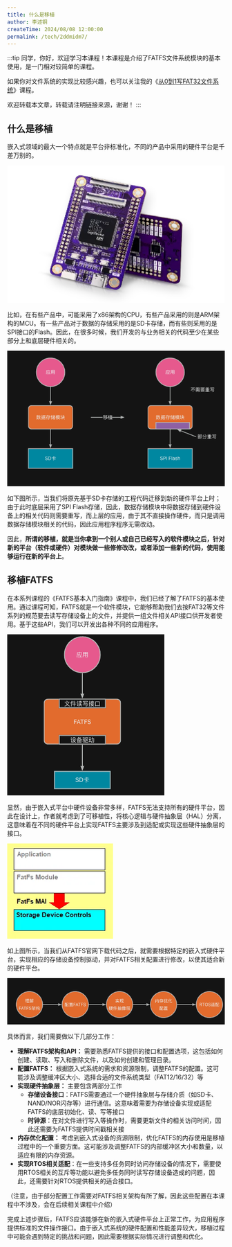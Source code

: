```yaml
---
title: 什么是移植
author: 李述铜
createTime: 2024/08/08 12:00:00
permalink: /tech/2ddmidm7/
---
```

:::tip
同学，你好，欢迎学习本课程！本课程是介绍了FATFS文件系统模块的基本使用，是一门相对较简单的课程。

如果你对文件系统的实现比较感兴趣，也可以关注我的《[从0到1写FAT32文件系统](https://wuptg.xetlk.com/s/VeHie)》课程。

欢迎转载本文章，转载请注明链接来源，谢谢！
:::

## 什么是移植
嵌入式领域的最大一个特点就是平台非标准化，不同的产品中采用的硬件平台是千差万别的。

![alt text](../../../../../.vuepress/public/image/docs/notes/tech/fatfs/port/c1/whatsport/image.png)

比如，在有些产品中，可能采用了x86架构的CPU，有些产品采用的则是ARM架构的MCU。有一些产品对于数据的存储采用的是SD卡存储，而有些则采用的是SPI接口的Flash。因此，在很多时候，我们开发的与业务相关的代码至少在某些部分上和底层硬件相关的。

![alt text](../../../../../.vuepress/public/image/docs/notes/tech/fatfs/port/c1/whatsport/image-1.png)

如下图所示，当我们将原先基于SD卡存储的工程代码迁移到新的硬件平台上时；由于此时底层采用了SPI Flash存储，因此，数据存储模块中将数据存储到硬件设备上的相关代码则需要重写，而上层的应用，由于其不直接操作硬件，而只是调用数据存储模块相关的代码，因此应用程序程序无需改动。

因此，**所谓的移植，就是当你拿到一个别人或自己已经写入的软件模块之后，针对新的平台（软件或硬件）对模块做一些修修改改，或者添加一些新的代码，使用能够运行在新的平台上**。

## 移植FATFS
在本系列课程的《FATFS基本入门指南》课程中，我们已经了解了FATFS的基本使用。通过课程可知，FATFS就是一个软件模块，它能够帮助我们去按FAT32等文件系列的规范要去读写存储设备上的文件，并提供一组文件相关API接口供开发者使用。基于这些API，我们可以开发出各种不同的应用程序。

![alt text](../../../../../.vuepress/public/image/docs/notes/tech/fatfs/port/c1/whatsport/image-2.png)


显然，由于嵌入式平台中硬件设备非常多样，FATFS无法支持所有的硬件平台，因此在设计上，作者就考虑到了可移植性，将核心逻辑与硬件抽象层（HAL）分离，这意味着在不同的硬件平台上实现FATFS主要涉及到适配或实现这些硬件抽象层的接口。

![alt text](../../../../../.vuepress/public/image/docs/notes/tech/fatfs/port/c1/whatsport/image-3.png)

如上图所示，当我们从FATFS官网下载代码之后，就需要根据特定的嵌入式硬件平台，实现相应的存储设备控制驱动，并对FATFS相关配置进行修改，以使其适合新的硬件平台。

![alt text](../../../../../.vuepress/public/image/docs/notes/tech/fatfs/port/c1/whatsport/image-4.png)

具体而言，我们需要做以下几部分工作：

- **理解FATFS架构和API：** 需要熟悉FATFS提供的接口和配置选项，这包括如何创建、读取、写入和删除文件，以及如何创建和管理目录。
- **配置FATFS：** 根据嵌入式系统的需求和资源限制，调整FATFS的配置。这可能涉及调整缓冲区大小、选择合适的文件系统类型（FAT12/16/32）等
- **实现硬件抽象层：** 主要包含两部分工作
   - **存储设备接口**：FATFS需要通过一个硬件抽象层与存储介质（如SD卡、NAND/NOR闪存等）进行通信。这意味着需要为存储设备实现或适配FATFS的底层初始化、读、写等接口
   - **时钟源**：在对文件进行写入等操作时，需要更新文件的相关访问时间，因此还需要为FATFS提供时间戳相关接
- **内存优化配置：** 考虑到嵌入式设备的资源限制，优化FATFS的内存使用是移植过程中的一个重要方面。这可能涉及调整FATFS的内部缓冲区大小和数量，以适应有限的内存资源。
- **实现RTOS相关适配**：在一些支持多任务同时访问存储设备的情况下，需要使用RTOS相关的互斥等功能以避免多任务同时读写存储设备造成的问题，因此，还需要针对RTOS提供相关的适合接口。

（注意，由于部分配置工作需要对FATFS相关架构有所了解，因此这些配置在本课程中不涉及，会在后续相关课程中介绍）

完成上述步骤后，FATFS应该能够在新的嵌入式硬件平台上正常工作，为应用程序提供标准的文件操作接口。由于嵌入式系统的硬件配置和性能差异较大，移植过程中可能会遇到特定的挑战和问题，因此需要根据实际情况进行调整和优化。
